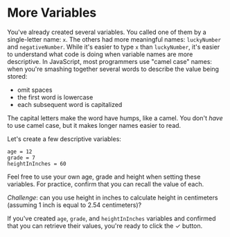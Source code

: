 # More Variables

You've already created several variables. You called one of them by a
single-letter name: `x`. The others had more meaningful names:
`luckyNumber` and `negativeNumber`. While it's easier to type `x` than
`luckyNumber`, it's easier to understand what code is doing when
variable names are more descriptive. In JavaScript, most programmers use
"camel case" names: when you're smashing together several words to describe the
value being stored:

- omit spaces
- the first word is lowercase
- each subsequent word is capitalized

The capital letters make the word have humps, like a camel. You don't _have_ to
use camel case, but it makes longer names easier to read.

Let's create a few descriptive variables:

```
age = 12
grade = 7
heightInInches = 60
```

Feel free to use your own age, grade and height when setting these variables.
For practice, confirm that you can recall the value of each.

_Challenge_: can you use height in inches to calculate height in centimeters
(assuming 1 inch is equal to 2.54 centimeters)?

If you've created `age`, `grade`, and `heightInInches` variables and confirmed
that you can retrieve their values, you're ready to click the ✓ button.

